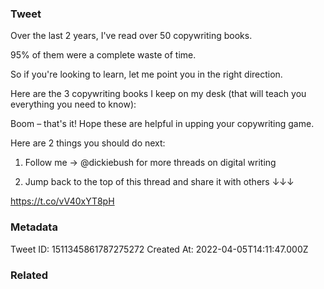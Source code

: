 ### Tweet
Over the last 2 years, I've read over 50 copywriting books.

95% of them were a complete waste of time.

So if you're looking to learn, let me point you in the right direction.

Here are the 3 copywriting books I keep on my desk (that will teach you everything you need to know):

Boom – that's it! Hope these are helpful in upping your copywriting game.

Here are 2 things you should do next:

1. Follow me → @dickiebush for more threads on digital writing

2. Jump back to the top of this thread and share it with others ↓↓↓

https://t.co/vV40xYT8pH

### Metadata
Tweet ID: 1511345861787275272
Created At: 2022-04-05T14:11:47.000Z

### Related

